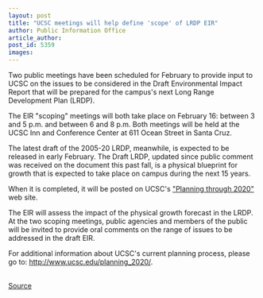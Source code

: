 ```yaml
---
layout: post
title: "UCSC meetings will help define 'scope' of LRDP EIR"
author: Public Information Office
article_author: 
post_id: 5359
images:
---
```


<a name="content" id="content"></a>
<p>
  Two public meetings have been scheduled for February to provide input to UCSC on the issues to be considered in the Draft Environmental Impact Report that will be prepared for the campus's next Long Range Development Plan (LRDP).
</p>
<p>
  The EIR "scoping" meetings will both take place on February 16: between 3 and 5 p.m. and between 6 and 8 p.m. Both meetings will be held at the UCSC Inn and Conference Center at 611 Ocean Street in Santa Cruz.<br>
</p>
<p>
  The latest draft of the 2005-20 LRDP, meanwhile, is expected to be released in early February. The Draft LRDP, updated since public comment was received on the document this past fall, is a physical blueprint for growth that is expected to take place on campus during the next 15 years.
</p>
<p>
  When it is completed, it will be posted on UCSC's <a href="http://www.ucsc.edu/planning_2020/">"Planning through 2020"</a> web site.<br>
</p>
<p>
  The EIR will assess the impact of the physical growth forecast in the LRDP. At the two scoping meetings, public agencies and members of the public will be invited to provide oral comments on the range of issues to be addressed in the draft EIR.<br>
</p>
<p>
  For additional information about UCSC's current planning process, please go to: <a href="http://www.ucsc.edu/planning_2020/">http://www.ucsc.edu/planning_2020/</a>.<br>
  <br>
</p>
<p><a href="http://www1.ucsc.edu/currents/04-05/01-24/lrdp.asp" title="Permalink to lrdp">Source</a></p>
